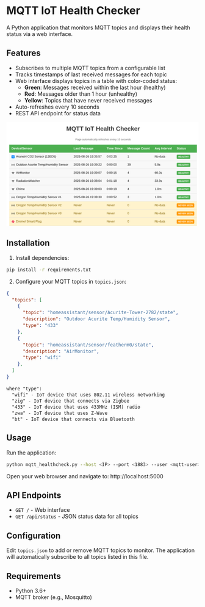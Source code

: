 # MQTT IoT Health Checker

A Python application that monitors MQTT topics and displays their health status via a web interface.

## Features

- Subscribes to multiple MQTT topics from a configurable list
- Tracks timestamps of last received messages for each topic
- Web interface displays topics in a table with color-coded status:
  - **Green**: Messages received within the last hour (healthy)
  - **Red**: Messages older than 1 hour (unhealthy)  
  - **Yellow**: Topics that have never received messages
- Auto-refreshes every 10 seconds
- REST API endpoint for status data

![Screenshot](./healthchecker-web-screenshot.png)

## Installation

1. Install dependencies:
```bash
pip install -r requirements.txt
```

2. Configure your MQTT topics in `topics.json`:
```json
{
  "topics": [
    {
      "topic": "homeassistant/sensor/Acurite-Tower-2782/state",
      "description": "Outdoor Acurite Temp/Humidity Sensor",
      "type": "433"
    },
    {
      "topic": "homeassistant/sensor/featherm0/state",
      "description": "AirMonitor",
      "type": "wifi"
    },
  ]
}
```
```
where "type": 
  "wifi" - IoT device that uses 802.11 wireless networking
  "zig" - IoT device that connects via Zigbee
  "433" - IoT device that uses 433MHz (ISM) radio
  "zwa" - IoT device that uses Z-Wave
  "bt" - IoT device that connects via Bluetooth
```

## Usage

Run the application:
```bash
python mqtt_healthcheck.py --host <IP> --port <1883> --user <mqtt-user> --password <password> --topics-file <topics.json>
```

Open your web browser and navigate to: http://localhost:5000

## API Endpoints

- `GET /` - Web interface
- `GET /api/status` - JSON status data for all topics

## Configuration

Edit `topics.json` to add or remove MQTT topics to monitor. The application will automatically subscribe to all topics listed in this file.

## Requirements

- Python 3.6+
- MQTT broker (e.g., Mosquitto)
